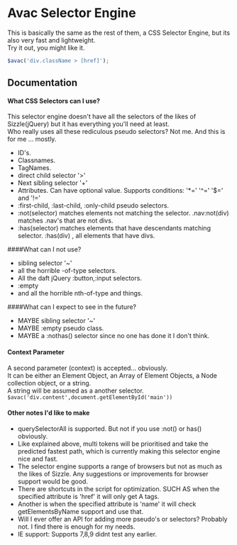Avac Selector Engine 
===============================

This is basically the same as the rest of them, a CSS Selector Engine, but its also very fast and lightweight.  
Try it out, you might like it.

```javascript
$avac('div.className > [href]');
```

Documentation
-------------
#### What CSS Selectors can I use?
This selector engine doesn't have all the selectors of the likes of Sizzle(jQuery) but it has everything you'll need at least.  
Who really uses all these rediculous pseudo selectors? Not me. And this is for me ... mostly.    
* ID's.    
* Classnames.    
* TagNames.    
* direct child selector '>'    
* Next sibling selector '+'    
* Attributes. Can have optional value. Supports conditions: '*=' '^=' '$=' and '!='     
* :first-child, :last-child, :only-child pseudo selectors.    
* :not(selector) matches elements not matching the selector. .nav:not(div) matches .nav's that are not divs.     
* :has(selector) matches elements that have descendants matching selector. :has(div) , all elements that have divs.   

####What can I not use?
* sibling selector '~'   
* all the horrible -of-type selectors.   
* All the daft jQuery :button,:input selectors.   
* :empty   
* and all the horrible nth-of-type and things.   

####What can I expect to see in the future?
* MAYBE sibling selector '~'     
* MAYBE :empty pseudo class.   
* MAYBE a :nothas() selector since no one has done it I don't think.   


#### Context Parameter   
A second parameter (context) is accepted... obviously.   
It can be either an Element Object, an Array of Element Objects, a Node collection object, or a string.   
A string will be assumed as a another selector. `$avac('div.content',document.getElementById('main'))`


#### Other notes I'd like to make
* querySelectorAll is supported. But not if you use :not() or has() obviously.
* Like explained above, multi tokens will be prioritised and take the predicted fastest path, which is currently making this selector engine nice and fast.
* The selector engine supports a range of browsers but not as much as the likes of Sizzle. Any suggestions or improvements for browser support would be good.
* There are shortcuts in the script for optimization. SUCH AS when the specified attribute is 'href' it will only get A tags. 
* Another is when the specified attribute is 'name' it will check getElementsByName support and use that.
* Will I ever offer an API for adding more pseudo's or selectors? Probably not. I find there is enough for my needs.
* IE support: Supports 7,8,9 didnt test any earlier. 